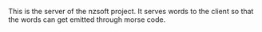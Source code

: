 This is the server of the nzsoft project. It serves words to the client so that the words can get emitted through morse code.
